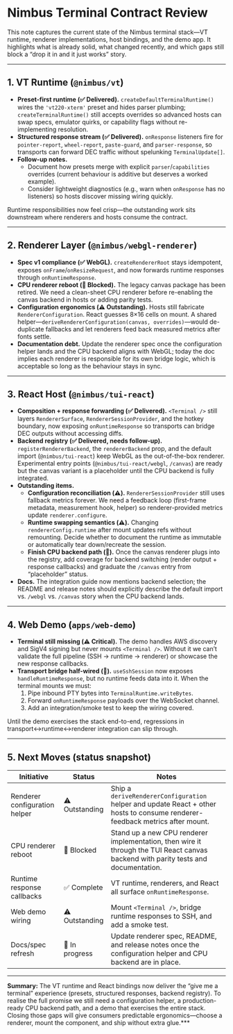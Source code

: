 # Nimbus Terminal Contract Review

This note captures the current state of the Nimbus terminal stack—VT runtime, renderer implementations, host bindings, and the demo app. It highlights what is already solid, what changed recently, and which gaps still block a “drop it in and it just works” story.

---

## 1. VT Runtime (`@nimbus/vt`)

- **Preset-first runtime (✅ Delivered).** `createDefaultTerminalRuntime()` wires the `'vt220-xterm'` preset and hides parser plumbing; `createTerminalRuntime()` still accepts overrides so advanced hosts can swap specs, emulator quirks, or capability flags without re-implementing resolution.
- **Structured response stream (✅ Delivered).** `onResponse` listeners fire for `pointer-report`, `wheel-report`, `paste-guard`, and `parser-response`, so transports can forward DEC traffic without spelunking `TerminalUpdate[]`.
- **Follow-up notes.**
  - Document how presets merge with explicit `parser`/`capabilities` overrides (current behaviour is additive but deserves a worked example).
  - Consider lightweight diagnostics (e.g., warn when `onResponse` has no listeners) so hosts discover missing wiring quickly.

Runtime responsibilities now feel crisp—the outstanding work sits downstream where renderers and hosts consume the contract.

---

## 2. Renderer Layer (`@nimbus/webgl-renderer`)

- **Spec v1 compliance (✅ WebGL).** `createRendererRoot` stays idempotent, exposes `onFrame`/`onResizeRequest`, and now forwards runtime responses through `onRuntimeResponse`.
- **CPU renderer reboot (🛑 Blocked).** The legacy canvas package has been retired. We need a clean-sheet CPU renderer before re-enabling the canvas backend in hosts or adding parity tests.
- **Configuration ergonomics (⚠️ Outstanding).** Hosts still fabricate `RendererConfiguration`. React guesses 8×16 cells on mount. A shared helper—`deriveRendererConfiguration(canvas, overrides)`—would de-duplicate fallbacks and let renderers feed back measured metrics after fonts settle.
- **Documentation debt.** Update the renderer spec once the configuration helper lands and the CPU backend aligns with WebGL; today the doc implies each renderer is responsible for its own bridge logic, which is acceptable so long as the behaviour stays in sync.

---

## 3. React Host (`@nimbus/tui-react`)

- **Composition + response forwarding (✅ Delivered).** `<Terminal />` still layers `RendererSurface`, `RendererSessionProvider`, and the hotkey boundary, now exposing `onRuntimeResponse` so transports can bridge DEC outputs without accessing diffs.
- **Backend registry (✅ Delivered, needs follow-up).** `registerRendererBackend`, the `rendererBackend` prop, and the default import (`@nimbus/tui-react`) keep WebGL as the out-of-the-box renderer. Experimental entry points (`@nimbus/tui-react/webgl`, `/canvas`) are ready but the canvas variant is a placeholder until the CPU backend is fully integrated.
- **Outstanding items.**
  - **Configuration reconciliation (⚠️).** `RendererSessionProvider` still uses fallback metrics forever. We need a feedback loop (first-frame metadata, measurement hook, helper) so renderer-provided metrics update `renderer.configure`.
  - **Runtime swapping semantics (⚠️).** Changing `rendererConfig.runtime` after mount updates refs without remounting. Decide whether to document the runtime as immutable or automatically tear down/recreate the session.
  - **Finish CPU backend path (🚧).** Once the canvas renderer plugs into the registry, add coverage for backend switching (render output + response callbacks) and graduate the `/canvas` entry from “placeholder” status.
- **Docs.** The integration guide now mentions backend selection; the README and release notes should explicitly describe the default import vs. `/webgl` vs. `/canvas` story when the CPU backend lands.

---

## 4. Web Demo (`apps/web-demo`)

- **Terminal still missing (⚠️ Critical).** The demo handles AWS discovery and SigV4 signing but never mounts `<Terminal />`. Without it we can’t validate the full pipeline (SSH → runtime → renderer) or showcase the new response callbacks.
- **Transport bridge half-wired (🚧).** `useSshSession` now exposes `handleRuntimeResponse`, but no runtime feeds data into it. When the terminal mounts we must:
  1. Pipe inbound PTY bytes into `TerminalRuntime.writeBytes`.
  2. Forward `onRuntimeResponse` payloads over the WebSocket channel.
  3. Add an integration/smoke test to keep the wiring covered.

Until the demo exercises the stack end-to-end, regressions in transport↔runtime↔renderer integration can slip through.

---

## 5. Next Moves (status snapshot)

| Initiative | Status | Notes |
| --- | --- | --- |
| Renderer configuration helper | ⚠️ Outstanding | Ship a `deriveRendererConfiguration` helper and update React + other hosts to consume renderer-feedback metrics after mount. |
| CPU renderer reboot | 🛑 Blocked | Stand up a new CPU renderer implementation, then wire it through the TUI React canvas backend with parity tests and documentation. |
| Runtime response callbacks | ✅ Complete | VT runtime, renderers, and React all surface `onRuntimeResponse`. |
| Web demo wiring | ⚠️ Outstanding | Mount `<Terminal />`, bridge runtime responses to SSH, and add a smoke test. |
| Docs/spec refresh | 🚧 In progress | Update renderer spec, README, and release notes once the configuration helper and CPU backend are in place. |

---

**Summary:** The VT runtime and React bindings now deliver the “give me a terminal” experience (presets, structured responses, backend registry). To realise the full promise we still need a configuration helper, a production-ready CPU backend path, and a demo that exercises the entire stack. Closing those gaps will give consumers predictable ergonomics—choose a renderer, mount the component, and ship without extra glue.***
